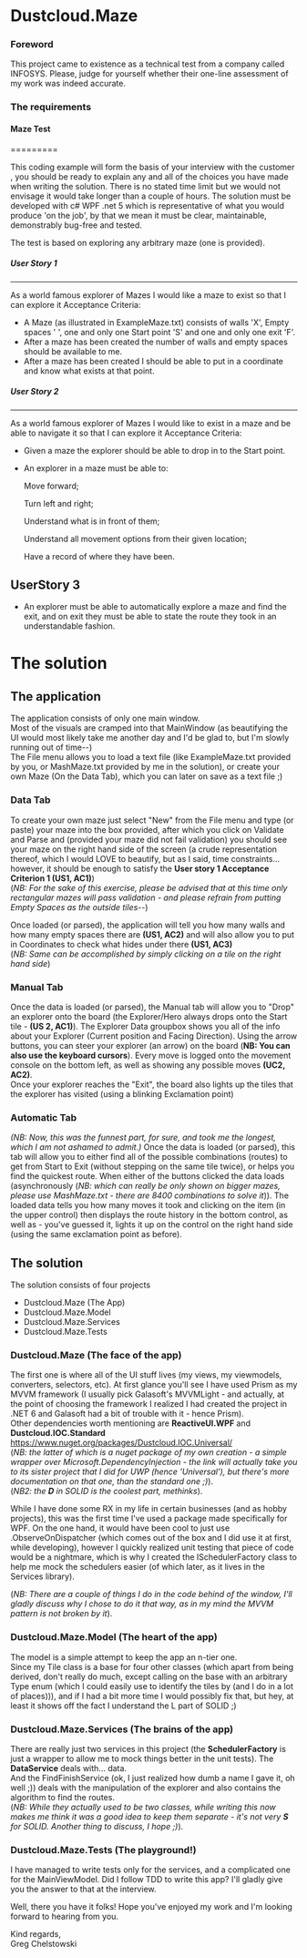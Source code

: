 # Dustcloud.Maze

### Foreword
This project came to existence as a technical test from a company called INFOSYS.
Please, judge for yourself whether their one-line assessment of my work was indeed accurate.

### The requirements
#### Maze Test

=========

This coding example will form the basis of your interview with the customer , you should be ready to explain any and all of the choices you have made when writing the solution.
There is no stated time limit but we would not envisage it would take longer than a couple of hours.
The solution must be developed with c# WPF .net 5 which is representative of what you would produce 'on the job', by that we mean it must be clear, maintainable, demonstrably bug-free and tested.  

The test is based on exploring any arbitrary maze (one is provided).

##### User Story 1
------------
As a world famous explorer of Mazes I would like a maze to exist so that I can explore it
Acceptance Criteria:
* A Maze (as illustrated in ExampleMaze.txt) consists of walls 'X', Empty spaces ' ', one and only one Start point 'S' and one and only one exit 'F'.
* After a maze has been created the number of walls and empty spaces should be available to me.
* After a maze has been created I should be able to put in a coordinate and know what exists at that point.

##### User Story 2
------------

As a world famous explorer of Mazes I would like to exist in a maze and be able to navigate it so that I can explore it
Acceptance Criteria:  
* Given a maze the explorer should be able to drop in to the Start point.  

 

* An explorer in a maze must be able to:

    Move forward;  

    Turn left and right;  

    Understand what is in front of them;  

    Understand all movement options from their given location;  

    Have a record of where they have been.  

UserStory 3
-----------              

* An explorer must be able to automatically explore a maze and find the exit, and on exit they must be able to state the route they took in an understandable fashion.


# The solution

## The application
The application consists of only one main window.  
Most of the visuals are cramped into that MainWindow (as beautifying the UI would most likely take me another day and I'd be glad to, but I'm slowly running out of time--)  
The File menu allows you to load a text file (like ExampleMaze.txt provided by you, or MashMaze.txt provided by me in the solution), or create your own Maze (On the Data Tab), which you can later on save as a text file ;)
  
### Data Tab
To create your own maze just select "New" from the File menu and type (or paste) your maze into the box provided, after which you click on Validate and Parse and (provided your maze did not fail validation) you should see 
your maze on the right hand side of the screen (a crude representation thereof, which I would LOVE to beautify, but as I said, time constraints... however, it should be enough to satisfy the **User story 1 Acceptance Criterion 1 (US1, AC1)**)  
(_NB: For the sake of this exercise, please be advised that at this time only rectangular mazes will pass validation - and please refrain from putting Empty Spaces as the outside tiles--_)

Once loaded (or parsed), the application will tell you how many walls and how many empty spaces there are **(US1, AC2)** and will also allow you to put in Coordinates to check what hides under there **(US1, AC3)**  
(_NB: Same can be accomplished by simply clicking on a tile on the right hand side_)
    
### Manual Tab
Once the data is loaded (or parsed), the Manual tab will allow you to "Drop" an explorer onto the board (the Explorer/Hero always drops onto the Start tile - **(US 2, AC1)**). The Explorer Data groupbox shows you all of the info about your Explorer (Current position and Facing Direction). 
Using the arrow buttons, you can steer your explorer (an arrow) on the board (__NB: You can also use the keyboard cursors__). Every move is logged onto the movement console on the bottom left, as well as showing any possible moves **(UC2, AC2)**.  
Once your explorer reaches the "Exit", the board also lights up the tiles that the explorer has visited (using a blinking Exclamation point) 

### Automatic Tab
_(NB: Now, this was the funnest part, for sure, and took me the longest, which I am not ashamed to admit.)_
Once the data is loaded (or parsed), this tab will allow you to either find all of the possible combinations (routes) to get from Start to Exit (without stepping on the same tile twice), or helps you find the quickest route.
When either of the buttons clicked the data loads (asynchronously (_NB: which can really be only shown on bigger mazes, please use MashMaze.txt - there are 8400 combinations to solve it_)). The loaded data tells you how many moves it took
and clicking on the item (in the upper control) then displays the route history in the bottom control, as well as - you've guessed it, lights it up on the control on the right hand side (using the same exclamation point as before).

## The solution  
The solution consists of four projects 
- Dustcloud.Maze (The App)
- Dustcloud.Maze.Model
- Dustcloud.Maze.Services
- Dustcloud.Maze.Tests

### Dustcloud.Maze (The face of the app)
The first one is where all of the UI stuff lives (my views, my viewmodels, converters, selectors, etc).
At first glance you'll see I have used Prism as my MVVM framework (I usually pick Galasoft's MVVMLight - and actually, 
at the point of choosing the framework I realized I had created the project in .NET 6 and Galasoft had a bit of trouble with it - hence Prism).  
Other dependencies worth mentioning are **ReactiveUI.WPF** and **Dustcloud.IOC.Standard** https://www.nuget.org/packages/Dustcloud.IOC.Universal/  
(_NB: the latter of which is a nuget package of my own creation - a simple wrapper over Microsoft.DependencyInjection - 
the link will actually take you to its sister project that I did for UWP (hence 'Universal'), but there's more documentation on that one, than the standard one ;)_).  
(_NB2: the **D** in SOLID is the coolest part, methinks_).  
  
While I have done some RX in my life in certain businesses (and as hobby projects), this was the first time I've used a package made specifically for WPF. On the one hand, it would have been cool to just use
.ObserveOnDispatcher (which comes out of the box and I did use it at first, while developing), however I quickly realized unit testing that piece of code would be a nightmare, which is why I created the
ISchedulerFactory class to help me mock the schedulers easier (of which later, as it lives in the Services library).  

(_NB: There are a couple of things I do in the code behind of the window, I'll gladly discuss why I chose to do it that way, as in my mind the MVVM pattern is not broken by it_).
  
### Dustcloud.Maze.Model (The heart of the app)
The model is a simple attempt to keep the app an n-tier one.  
Since my Tile class is a base for four other classes (which apart from being derived, don't really do much, except calling on the base with an arbitrary Type enum (which I could easily use to identify the tiles by (and I do in a lot of places))),
and if I had a bit more time I would possibly fix that, but hey, at least it shows off the fact I understand the L part of SOLID ;)  


### Dustcloud.Maze.Services (The brains of the app)
There are really just two services in this project (the **SchedulerFactory** is just a wrapper to allow me to mock things better in the unit tests).
The __DataService__ deals with... data.  
And the FindFinishService (ok, I just realized how dumb a name I gave it, oh well ;)) deals with the manipulation of the explorer and also contains the algorithm to find the routes.  
(_NB: While they actually used to be two classes, while writing this now makes me think it was a good idea to keep them separate - it's not very **S** for SOLID. Another thing to discuss, I hope ;)_).

### Dustcloud.Maze.Tests (The playground!)
I have managed to write tests only for the services, and a complicated one for the MainViewModel. Did I follow TDD to write this app? I'll gladly give you the answer to that at the interview.
  
  
Well, there you have it folks! Hope you've enjoyed my work and I'm looking forward to hearing from you.  
  
Kind regards,  
Greg Chelstowski



